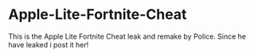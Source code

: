 # Apple-Lite-Fortnite-Cheat
This is the Apple Lite Fortnite Cheat leak and remake by Police. Since he have leaked i post it her!















